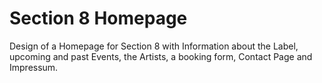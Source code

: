 # Section 8 Homepage

Design of a Homepage for Section 8 with Information about the Label, upcoming and past Events, the Artists, a booking form, Contact Page and Impressum.